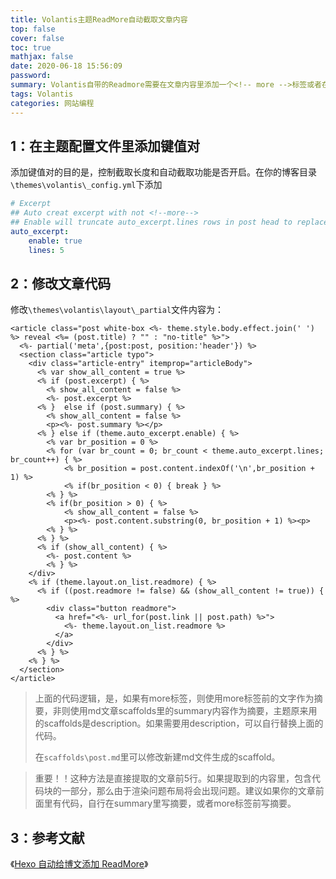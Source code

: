 ```yaml
---
title: Volantis主题ReadMore自动截取文章内容
top: false
cover: false
toc: true
mathjax: false
date: 2020-06-18 15:56:09
password:
summary: Volantis自带的Readmore需要在文章内容里添加一个<!-- more -->标签或者在md文件的description里写内容。才能在主页显示摘要。如果不添加more标签或者描述，就会显示全文。本文介绍如何添加自动截取摘要的办法。
tags: Volantis
categories: 网站编程
---
```


## 1：在主题配置文件里添加键值对

添加键值对的目的是，控制截取长度和自动截取功能是否开启。在你的博客目录`\themes\volantis\_config.yml`下添加

```yaml
# Excerpt 
## Auto creat excerpt with not <!--more-->
## Enable will truncate auto_excerpt.lines rows in post head to replace excerpt.
auto_excerpt:
    enable: true
    lines: 5
```

## 2：修改文章代码

修改`\themes\volantis\layout\_partial`文件内容为：

```ejs
<article class="post white-box <%- theme.style.body.effect.join(' ') %> reveal <%= (post.title) ? "" : "no-title" %>">
  <%- partial('meta',{post:post, position:'header'}) %>
  <section class="article typo">
    <div class="article-entry" itemprop="articleBody">
      <% var show_all_content = true %>
      <% if (post.excerpt) { %>
        <% show_all_content = false %>
        <%- post.excerpt %>
      <% }  else if (post.summary) { %>
        <% show_all_content = false %>
        <p><%- post.summary %></p>
      <% } else if (theme.auto_excerpt.enable) { %>
        <% var br_position = 0 %>
        <% for (var br_count = 0; br_count < theme.auto_excerpt.lines; br_count++) { %>
            <% br_position = post.content.indexOf('\n',br_position + 1) %>
            <% if(br_position < 0) { break } %>
        <% } %>
        <% if(br_position > 0) { %>
            <% show_all_content = false %>
            <p><%- post.content.substring(0, br_position + 1) %><p>
        <% } %>
      <% } %>
      <% if (show_all_content) { %>
        <%- post.content %>
        <% } %>
    </div>
    <% if (theme.layout.on_list.readmore) { %>
      <% if ((post.readmore != false) && (show_all_content != true)) { %>
        <div class="button readmore">
          <a href="<%- url_for(post.link || post.path) %>">
            <%- theme.layout.on_list.readmore %>
          </a>
        </div>
      <% } %>
    <% } %>
  </section>
</article>

```

> 上面的代码逻辑，是，如果有more标签，则使用more标签前的文字作为摘要，非则使用md文章scaffolds里的summary内容作为摘要，主题原来用的scaffolds是description。如果需要用description，可以自行替换上面的代码。
>
> 在`scaffolds\post.md`里可以修改新建md文件生成的scaffold。

> 重要！！这种方法是直接提取的文章前5行。如果提取到的内容里，包含代码块的一部分，那么由于渲染问题布局将会出现问题。建议如果你的文章前面里有代码，自行在summary里写摘要，或者more标签前写摘要。

## 3：参考文献

《[Hexo 自动给博文添加 ReadMore](https://blog.zthxxx.me/post/hexo-automatic-add-readmore/)》

